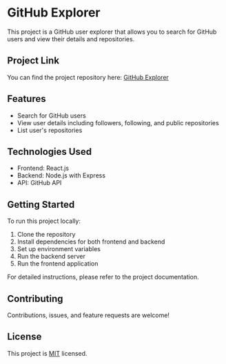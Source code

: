 # GitHub Explorer

This project is a GitHub user explorer that allows you to search for GitHub users and view their details and repositories.

## Project Link

You can find the project repository here: [GitHub Explorer](https://github.com/MannieMags/GITHUB-EXPLORER)

## Features

- Search for GitHub users
- View user details including followers, following, and public repositories
- List user's repositories

## Technologies Used

- Frontend: React.js
- Backend: Node.js with Express
- API: GitHub API

## Getting Started

To run this project locally:

1. Clone the repository
2. Install dependencies for both frontend and backend
3. Set up environment variables
4. Run the backend server
5. Run the frontend application

For detailed instructions, please refer to the project documentation.

## Contributing

Contributions, issues, and feature requests are welcome!

## License

This project is [MIT](https://choosealicense.com/licenses/mit/) licensed.
